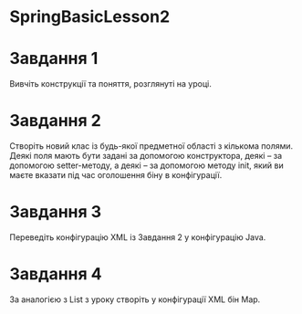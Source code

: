 # SpringBasicLesson2

# Завдання 1
Вивчіть конструкції та поняття, розглянуті на уроці.

# Завдання 2
Створіть новий клас із будь-якої предметної області з кількома полями. 
Деякі поля мають бути задані за допомогою конструктора, деякі – за допомогою setter-методу, 
а деякі – за допомогою методу init, який ви маєте вказати під час оголошення біну в конфігурації.

# Завдання 3
Переведіть конфігурацію XML із Завдання 2 у конфігурацію Java.

# Завдання 4
За аналогією з List з уроку створіть у конфігурації XML бін Map.